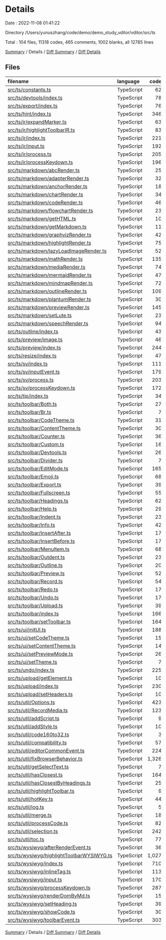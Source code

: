 # Details

Date : 2022-11-08 01:41:22

Directory /Users/yunuszhang/code/demo/demo_study_vditor/vditor/src/ts

Total : 104 files,  11318 codes, 465 comments, 1002 blanks, all 12785 lines

[Summary](results.md) / Details / [Diff Summary](diff.md) / [Diff Details](diff-details.md)

## Files
| filename | language | code | comment | blank | total |
| :--- | :--- | ---: | ---: | ---: | ---: |
| [src/ts/constants.ts](/src/ts/constants.ts) | TypeScript | 62 | 2 | 4 | 68 |
| [src/ts/devtools/index.ts](/src/ts/devtools/index.ts) | TypeScript | 78 | 0 | 6 | 84 |
| [src/ts/export/index.ts](/src/ts/export/index.ts) | TypeScript | 76 | 0 | 6 | 82 |
| [src/ts/hint/index.ts](/src/ts/hint/index.ts) | TypeScript | 346 | 6 | 21 | 373 |
| [src/ts/ir/expandMarker.ts](/src/ts/ir/expandMarker.ts) | TypeScript | 63 | 5 | 12 | 80 |
| [src/ts/ir/highlightToolbarIR.ts](/src/ts/ir/highlightToolbarIR.ts) | TypeScript | 83 | 0 | 15 | 98 |
| [src/ts/ir/index.ts](/src/ts/ir/index.ts) | TypeScript | 221 | 12 | 24 | 257 |
| [src/ts/ir/input.ts](/src/ts/ir/input.ts) | TypeScript | 192 | 23 | 26 | 241 |
| [src/ts/ir/process.ts](/src/ts/ir/process.ts) | TypeScript | 205 | 3 | 13 | 221 |
| [src/ts/ir/processKeydown.ts](/src/ts/ir/processKeydown.ts) | TypeScript | 196 | 20 | 23 | 239 |
| [src/ts/markdown/abcRender.ts](/src/ts/markdown/abcRender.ts) | TypeScript | 25 | 0 | 3 | 28 |
| [src/ts/markdown/adapterRender.ts](/src/ts/markdown/adapterRender.ts) | TypeScript | 32 | 1 | 1 | 34 |
| [src/ts/markdown/anchorRender.ts](/src/ts/markdown/anchorRender.ts) | TypeScript | 18 | 0 | 2 | 20 |
| [src/ts/markdown/chartRender.ts](/src/ts/markdown/chartRender.ts) | TypeScript | 34 | 0 | 4 | 38 |
| [src/ts/markdown/codeRender.ts](/src/ts/markdown/codeRender.ts) | TypeScript | 46 | 1 | 8 | 55 |
| [src/ts/markdown/flowchartRender.ts](/src/ts/markdown/flowchartRender.ts) | TypeScript | 23 | 0 | 3 | 26 |
| [src/ts/markdown/getHTML.ts](/src/ts/markdown/getHTML.ts) | TypeScript | 10 | 0 | 2 | 12 |
| [src/ts/markdown/getMarkdown.ts](/src/ts/markdown/getMarkdown.ts) | TypeScript | 11 | 0 | 2 | 13 |
| [src/ts/markdown/graphvizRender.ts](/src/ts/markdown/graphvizRender.ts) | TypeScript | 42 | 0 | 8 | 50 |
| [src/ts/markdown/highlightRender.ts](/src/ts/markdown/highlightRender.ts) | TypeScript | 75 | 1 | 11 | 87 |
| [src/ts/markdown/lazyLoadImageRender.ts](/src/ts/markdown/lazyLoadImageRender.ts) | TypeScript | 52 | 0 | 5 | 57 |
| [src/ts/markdown/mathRender.ts](/src/ts/markdown/mathRender.ts) | TypeScript | 135 | 1 | 9 | 145 |
| [src/ts/markdown/mediaRender.ts](/src/ts/markdown/mediaRender.ts) | TypeScript | 74 | 0 | 5 | 79 |
| [src/ts/markdown/mermaidRender.ts](/src/ts/markdown/mermaidRender.ts) | TypeScript | 47 | 0 | 3 | 50 |
| [src/ts/markdown/mindmapRender.ts](/src/ts/markdown/mindmapRender.ts) | TypeScript | 72 | 0 | 3 | 75 |
| [src/ts/markdown/outlineRender.ts](/src/ts/markdown/outlineRender.ts) | TypeScript | 109 | 0 | 2 | 111 |
| [src/ts/markdown/plantumlRender.ts](/src/ts/markdown/plantumlRender.ts) | TypeScript | 30 | 0 | 3 | 33 |
| [src/ts/markdown/previewRender.ts](/src/ts/markdown/previewRender.ts) | TypeScript | 145 | 0 | 7 | 152 |
| [src/ts/markdown/setLute.ts](/src/ts/markdown/setLute.ts) | TypeScript | 23 | 2 | 1 | 26 |
| [src/ts/markdown/speechRender.ts](/src/ts/markdown/speechRender.ts) | TypeScript | 94 | 0 | 8 | 102 |
| [src/ts/outline/index.ts](/src/ts/outline/index.ts) | TypeScript | 43 | 0 | 5 | 48 |
| [src/ts/preview/image.ts](/src/ts/preview/image.ts) | TypeScript | 46 | 2 | 3 | 51 |
| [src/ts/preview/index.ts](/src/ts/preview/index.ts) | TypeScript | 244 | 6 | 16 | 266 |
| [src/ts/resize/index.ts](/src/ts/resize/index.ts) | TypeScript | 47 | 0 | 11 | 58 |
| [src/ts/sv/index.ts](/src/ts/sv/index.ts) | TypeScript | 111 | 2 | 13 | 126 |
| [src/ts/sv/inputEvent.ts](/src/ts/sv/inputEvent.ts) | TypeScript | 179 | 19 | 11 | 209 |
| [src/ts/sv/process.ts](/src/ts/sv/process.ts) | TypeScript | 203 | 5 | 15 | 223 |
| [src/ts/sv/processKeydown.ts](/src/ts/sv/processKeydown.ts) | TypeScript | 172 | 17 | 8 | 197 |
| [src/ts/tip/index.ts](/src/ts/tip/index.ts) | TypeScript | 34 | 1 | 5 | 40 |
| [src/ts/toolbar/Both.ts](/src/ts/toolbar/Both.ts) | TypeScript | 27 | 0 | 2 | 29 |
| [src/ts/toolbar/Br.ts](/src/ts/toolbar/Br.ts) | TypeScript | 7 | 0 | 2 | 9 |
| [src/ts/toolbar/CodeTheme.ts](/src/ts/toolbar/CodeTheme.ts) | TypeScript | 31 | 0 | 6 | 37 |
| [src/ts/toolbar/ContentTheme.ts](/src/ts/toolbar/ContentTheme.ts) | TypeScript | 30 | 0 | 6 | 36 |
| [src/ts/toolbar/Counter.ts](/src/ts/toolbar/Counter.ts) | TypeScript | 36 | 0 | 5 | 41 |
| [src/ts/toolbar/Custom.ts](/src/ts/toolbar/Custom.ts) | TypeScript | 16 | 0 | 2 | 18 |
| [src/ts/toolbar/Devtools.ts](/src/ts/toolbar/Devtools.ts) | TypeScript | 26 | 0 | 3 | 29 |
| [src/ts/toolbar/Divider.ts](/src/ts/toolbar/Divider.ts) | TypeScript | 7 | 0 | 2 | 9 |
| [src/ts/toolbar/EditMode.ts](/src/ts/toolbar/EditMode.ts) | TypeScript | 165 | 5 | 24 | 194 |
| [src/ts/toolbar/Emoji.ts](/src/ts/toolbar/Emoji.ts) | TypeScript | 68 | 0 | 7 | 75 |
| [src/ts/toolbar/Export.ts](/src/ts/toolbar/Export.ts) | TypeScript | 39 | 0 | 3 | 42 |
| [src/ts/toolbar/Fullscreen.ts](/src/ts/toolbar/Fullscreen.ts) | TypeScript | 55 | 0 | 7 | 62 |
| [src/ts/toolbar/Headings.ts](/src/ts/toolbar/Headings.ts) | TypeScript | 62 | 0 | 8 | 70 |
| [src/ts/toolbar/Help.ts](/src/ts/toolbar/Help.ts) | TypeScript | 29 | 0 | 2 | 31 |
| [src/ts/toolbar/Indent.ts](/src/ts/toolbar/Indent.ts) | TypeScript | 23 | 0 | 3 | 26 |
| [src/ts/toolbar/Info.ts](/src/ts/toolbar/Info.ts) | TypeScript | 42 | 0 | 2 | 44 |
| [src/ts/toolbar/InsertAfter.ts](/src/ts/toolbar/InsertAfter.ts) | TypeScript | 17 | 0 | 2 | 19 |
| [src/ts/toolbar/InsertBefore.ts](/src/ts/toolbar/InsertBefore.ts) | TypeScript | 17 | 0 | 2 | 19 |
| [src/ts/toolbar/MenuItem.ts](/src/ts/toolbar/MenuItem.ts) | TypeScript | 68 | 1 | 5 | 74 |
| [src/ts/toolbar/Outdent.ts](/src/ts/toolbar/Outdent.ts) | TypeScript | 23 | 0 | 2 | 25 |
| [src/ts/toolbar/Outline.ts](/src/ts/toolbar/Outline.ts) | TypeScript | 20 | 0 | 2 | 22 |
| [src/ts/toolbar/Preview.ts](/src/ts/toolbar/Preview.ts) | TypeScript | 52 | 0 | 4 | 56 |
| [src/ts/toolbar/Record.ts](/src/ts/toolbar/Record.ts) | TypeScript | 54 | 2 | 5 | 61 |
| [src/ts/toolbar/Redo.ts](/src/ts/toolbar/Redo.ts) | TypeScript | 17 | 0 | 2 | 19 |
| [src/ts/toolbar/Undo.ts](/src/ts/toolbar/Undo.ts) | TypeScript | 17 | 0 | 2 | 19 |
| [src/ts/toolbar/Upload.ts](/src/ts/toolbar/Upload.ts) | TypeScript | 39 | 0 | 3 | 42 |
| [src/ts/toolbar/index.ts](/src/ts/toolbar/index.ts) | TypeScript | 166 | 0 | 10 | 176 |
| [src/ts/toolbar/setToolbar.ts](/src/ts/toolbar/setToolbar.ts) | TypeScript | 164 | 6 | 9 | 179 |
| [src/ts/ui/initUI.ts](/src/ts/ui/initUI.ts) | TypeScript | 188 | 5 | 31 | 224 |
| [src/ts/ui/setCodeTheme.ts](/src/ts/ui/setCodeTheme.ts) | TypeScript | 15 | 0 | 2 | 17 |
| [src/ts/ui/setContentTheme.ts](/src/ts/ui/setContentTheme.ts) | TypeScript | 14 | 0 | 2 | 16 |
| [src/ts/ui/setPreviewMode.ts](/src/ts/ui/setPreviewMode.ts) | TypeScript | 26 | 0 | 6 | 32 |
| [src/ts/ui/setTheme.ts](/src/ts/ui/setTheme.ts) | TypeScript | 7 | 0 | 1 | 8 |
| [src/ts/undo/index.ts](/src/ts/undo/index.ts) | TypeScript | 225 | 10 | 24 | 259 |
| [src/ts/upload/getElement.ts](/src/ts/upload/getElement.ts) | TypeScript | 10 | 0 | 1 | 11 |
| [src/ts/upload/index.ts](/src/ts/upload/index.ts) | TypeScript | 230 | 1 | 30 | 261 |
| [src/ts/upload/setHeaders.ts](/src/ts/upload/setHeaders.ts) | TypeScript | 10 | 0 | 1 | 11 |
| [src/ts/util/Options.ts](/src/ts/util/Options.ts) | TypeScript | 423 | 4 | 8 | 435 |
| [src/ts/util/RecordMedia.ts](/src/ts/util/RecordMedia.ts) | TypeScript | 123 | 20 | 28 | 171 |
| [src/ts/util/addScript.ts](/src/ts/util/addScript.ts) | TypeScript | 9 | 37 | 0 | 46 |
| [src/ts/util/addStyle.ts](/src/ts/util/addStyle.ts) | TypeScript | 10 | 0 | 1 | 11 |
| [src/ts/util/code160to32.ts](/src/ts/util/code160to32.ts) | TypeScript | 3 | 1 | 1 | 5 |
| [src/ts/util/compatibility.ts](/src/ts/util/compatibility.ts) | TypeScript | 57 | 5 | 6 | 68 |
| [src/ts/util/editorCommonEvent.ts](/src/ts/util/editorCommonEvent.ts) | TypeScript | 224 | 12 | 19 | 255 |
| [src/ts/util/fixBrowserBehavior.ts](/src/ts/util/fixBrowserBehavior.ts) | TypeScript | 1,326 | 76 | 90 | 1,492 |
| [src/ts/util/getSelectText.ts](/src/ts/util/getSelectText.ts) | TypeScript | 7 | 0 | 2 | 9 |
| [src/ts/util/hasClosest.ts](/src/ts/util/hasClosest.ts) | TypeScript | 164 | 6 | 13 | 183 |
| [src/ts/util/hasClosestByHeadings.ts](/src/ts/util/hasClosestByHeadings.ts) | TypeScript | 25 | 1 | 2 | 28 |
| [src/ts/util/highlightToolbar.ts](/src/ts/util/highlightToolbar.ts) | TypeScript | 9 | 0 | 2 | 11 |
| [src/ts/util/hotKey.ts](/src/ts/util/hotKey.ts) | TypeScript | 44 | 5 | 6 | 55 |
| [src/ts/util/log.ts](/src/ts/util/log.ts) | TypeScript | 5 | 1 | 1 | 7 |
| [src/ts/util/merge.ts](/src/ts/util/merge.ts) | TypeScript | 18 | 0 | 1 | 19 |
| [src/ts/util/processCode.ts](/src/ts/util/processCode.ts) | TypeScript | 82 | 4 | 5 | 91 |
| [src/ts/util/selection.ts](/src/ts/util/selection.ts) | TypeScript | 242 | 13 | 21 | 276 |
| [src/ts/util/toc.ts](/src/ts/util/toc.ts) | TypeScript | 77 | 3 | 4 | 84 |
| [src/ts/wysiwyg/afterRenderEvent.ts](/src/ts/wysiwyg/afterRenderEvent.ts) | TypeScript | 36 | 0 | 6 | 42 |
| [src/ts/wysiwyg/highlightToolbarWYSIWYG.ts](/src/ts/wysiwyg/highlightToolbarWYSIWYG.ts) | TypeScript | 1,027 | 15 | 70 | 1,112 |
| [src/ts/wysiwyg/index.ts](/src/ts/wysiwyg/index.ts) | TypeScript | 710 | 35 | 47 | 792 |
| [src/ts/wysiwyg/inlineTag.ts](/src/ts/wysiwyg/inlineTag.ts) | TypeScript | 113 | 4 | 13 | 130 |
| [src/ts/wysiwyg/input.ts](/src/ts/wysiwyg/input.ts) | TypeScript | 170 | 18 | 25 | 213 |
| [src/ts/wysiwyg/processKeydown.ts](/src/ts/wysiwyg/processKeydown.ts) | TypeScript | 287 | 37 | 40 | 364 |
| [src/ts/wysiwyg/renderDomByMd.ts](/src/ts/wysiwyg/renderDomByMd.ts) | TypeScript | 15 | 0 | 4 | 19 |
| [src/ts/wysiwyg/setHeading.ts](/src/ts/wysiwyg/setHeading.ts) | TypeScript | 39 | 2 | 3 | 44 |
| [src/ts/wysiwyg/showCode.ts](/src/ts/wysiwyg/showCode.ts) | TypeScript | 30 | 0 | 3 | 33 |
| [src/ts/wysiwyg/toolbarEvent.ts](/src/ts/wysiwyg/toolbarEvent.ts) | TypeScript | 303 | 7 | 24 | 334 |

[Summary](results.md) / Details / [Diff Summary](diff.md) / [Diff Details](diff-details.md)